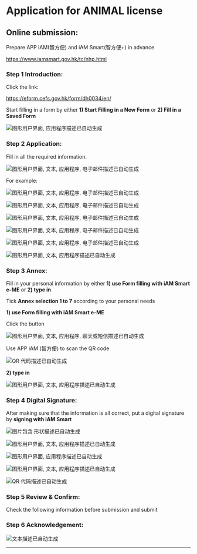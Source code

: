 # **Application for ANIMAL license**

## **Online submission:**

Prepare APP iAM(智方便) and iAM Smart(智方便+) in advance

<https://www.iamsmart.gov.hk/tc/nhp.html>

### **Step 1 Introduction:**

Click the link:

<https://eform.cefs.gov.hk/form/dh0034/en/>

Start filling in a form by either **1) Start Filling in a New Form** or **2) Fill in a Saved Form**

![图形用户界面, 应用程序描述已自动生成](imgs/Aspose.Words.834cee30-2a49-4d22-844a-4b18950ff2c5.001.png)

### **Step 2 Application:**

Fill in all the required information.

![图形用户界面, 文本, 应用程序, 电子邮件描述已自动生成](imgs/Aspose.Words.834cee30-2a49-4d22-844a-4b18950ff2c5.002.png)

For example:

![图形用户界面, 文本, 应用程序, 电子邮件描述已自动生成](imgs/Aspose.Words.834cee30-2a49-4d22-844a-4b18950ff2c5.003.png)

![图形用户界面, 文本, 应用程序, 电子邮件描述已自动生成](imgs/Aspose.Words.834cee30-2a49-4d22-844a-4b18950ff2c5.004.png)

![图形用户界面, 文本, 应用程序, 电子邮件描述已自动生成](imgs/Aspose.Words.834cee30-2a49-4d22-844a-4b18950ff2c5.005.png)

![图形用户界面, 文本, 应用程序, 电子邮件描述已自动生成](imgs/Aspose.Words.834cee30-2a49-4d22-844a-4b18950ff2c5.006.png)

![图形用户界面, 文本, 应用程序, 电子邮件描述已自动生成](imgs/Aspose.Words.834cee30-2a49-4d22-844a-4b18950ff2c5.007.png)

![图形用户界面, 文本, 应用程序描述已自动生成](imgs/Aspose.Words.834cee30-2a49-4d22-844a-4b18950ff2c5.008.png)

### **Step 3 Annex:**

Fill in your personal information by either **1) use Form filling with iAM Smart e-ME** or **2) type in**

Tick **Annex selection 1 to 7** according to your personal needs

**1) use Form filling with iAM Smart e-ME**

Click the button

![图形用户界面, 文本, 应用程序, 聊天或短信描述已自动生成](imgs/Aspose.Words.834cee30-2a49-4d22-844a-4b18950ff2c5.009.png)

Use APP iAM (智方便) to scan the QR code

![QR 代码描述已自动生成](imgs/Aspose.Words.834cee30-2a49-4d22-844a-4b18950ff2c5.010.png)

**2) type in**

![图形用户界面, 文本, 应用程序描述已自动生成](imgs/Aspose.Words.834cee30-2a49-4d22-844a-4b18950ff2c5.011.png)

### **Step 4 Digital Signature:**

After making sure that the information is all correct, put a digital signature by **signing with iAM Smart**

![图片包含 形状描述已自动生成](imgs/Aspose.Words.834cee30-2a49-4d22-844a-4b18950ff2c5.012.png)

![图形用户界面, 文本, 应用程序描述已自动生成](imgs/Aspose.Words.834cee30-2a49-4d22-844a-4b18950ff2c5.013.png)

![图形用户界面, 应用程序描述已自动生成](imgs/Aspose.Words.834cee30-2a49-4d22-844a-4b18950ff2c5.014.png)

![图形用户界面, 文本, 应用程序描述已自动生成](imgs/Aspose.Words.834cee30-2a49-4d22-844a-4b18950ff2c5.015.png)

![QR 代码描述已自动生成](imgs/Aspose.Words.834cee30-2a49-4d22-844a-4b18950ff2c5.016.png)

### **Step 5 Review & Confirm:**

Check the following information before submission and submit

### **Step 6 Acknowledgement:**

![文本描述已自动生成](imgs/Aspose.Words.834cee30-2a49-4d22-844a-4b18950ff2c5.017.png)

------

<!--Huang Qiao@2023-10-09-->
